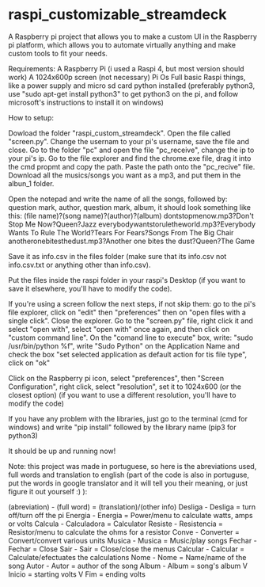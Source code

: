 # raspi_customizable_streamdeck
A Raspberry pi project that allows you to make a custom UI in the Raspberry pi platform, which allows you to automate virtually anything and make custom tools to fit your needs.

Requirements:
  A Raspberry Pi (i used a Raspi 4, but most version should work)
  A 1024x600p screen (not necessary)
  Pi Os Full
  basic Raspi things, like a power supply and micro sd card
  python installed (preferably python3, use "sudo apt-get install python3" to get python3 on the pi, and follow microsoft's instructions to install it on windows)

How to setup:

Dowload the folder "raspi_custom_streamdeck". Open the file called "screen.py".
Change the usernam to your pi's username, save the file and close.
Go to the folder "pc" and open the file "pc_receive", change the ip to your pi's ip. 
Go to the file explorer and find the chrome.exe file, drag it into the cmd propmt and copy the path. Paste the path onto the "pc_recive" file.
Download all the musics/songs you want as a mp3, and put them in the albun_1 folder.

Open the notepad and write the name of all the songs, followed by: question mark, author, question mark, album, it should look something like this:
(file name)?(song name)?(author)?(album)
dontstopmenow.mp3?Don't Stop Me Now?Queen?Jazz
everybodywantstoruletheworld.mp3?Everybody Wants To Rule The World?Tears For Fears?Songs From The Big Chair
anotheronebitesthedust.mp3?Another one bites the dust?Queen?The Game

Save it as info.csv in the files folder (make sure that its info.csv not info.csv.txt or anything other than info.csv).

Put the files inside the raspi folder in your raspi's Desktop (if you want to save it elsewhere, you'll have to modify the code).

If you're using a screen follow the next steps, if not skip them:
  go to the pi's file explorer, click on "edit" then "preferences" then on "open files with a single click". Close the explorer.
  Go to the "screen.py" file, right click it and select "open with", select "open with" once again, and then click on "custom command line".
  On the "comand line to execute" box, write: "sudo /usr/bin/python %f", write "Sudo Python" on the Application Name and check the box "set selected application as default action for tis file type", click on "ok"

Click on the Raspberry pi icon, select "preferences", then "Screen Configuration", right click, select "resolution", set it to 1024x600 (or the closest option) (if you want to use a different resolution, you'll have to modify the code)

If you have any problem with the libraries, just go to the terminal (cmd for windows) and write "pip install" followed by the library name (pip3 for python3)

It should be up and running now!

Note: this project was made in portuguese, so here is the abreviations used, full words and translation to english (part of the code is also in portuguse, put the words in google translator and it will tell you their meaning, or just figure it out yourself :) ):

  (abreviation) - (full word) = (translation)/(other info)
  Desliga - Desliga = turn off/turn off the pi
  Energia - Energia = Power/menu to calculate watts, amps or volts
  Calcula - Calculadora = Calculator
  Resiste - Resistencia = Resistor/menu to calculate the ohms for a resistor
  Conve - Converter = Convert/convert various units
  Musica - Musica = Music/play songs
  Fechar - Fechar = Close
  Sair - Sair = Close/close the menus
  Calcular - Calcular = Calculate/efectuates the calculations
  Nome - Nome = Name/name of the song
  Autor - Autor = author of the song
  Album - Album = song's album
  V Inicio = starting volts
  V Fim = ending volts


